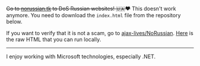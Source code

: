 ~~Go to [norussian.tk](https://norussian.tk) to DoS Russian websites! 🇺🇦❤️~~ This doesn't work anymore. You need to download the `index.html` file from the repository below.

If you want to verify that it is not a scam, go to [ajax-lives/NoRussian](https://github.com/ajax-lives/NoRussian). [Here](https://raw.githubusercontent.com/ajax-lives/NoRussian/main/index.html) is the raw HTML that you can run locally.

---

I enjoy working with Microsoft technologies, especially .NET.